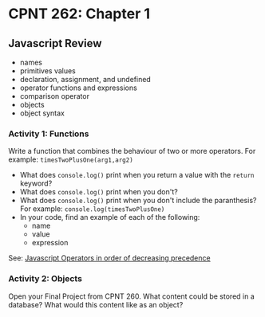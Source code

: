 # CPNT 262: Chapter 1
## Javascript Review
- names
- primitives values
- declaration, assignment, and undefined
- operator functions and expressions
- comparison operator
- objects
- object syntax

### Activity 1: Functions
Write a function that combines the behaviour of two or more operators. For example: `timesTwoPlusOne(arg1,arg2)`
  - What does `console.log()` print when you return a value with the `return` keyword?
  - What does `console.log()` print when you don't?
  - What does `console.log()` print when you don't include the paranthesis? For example: `console.log(timesTwoPlusOne)`
  - In your code, find an example of each of the following:
    - name
    - value
    - expression

See: [Javascript Operators in order of decreasing precedence](https://developer.mozilla.org/en-US/docs/Web/JavaScript/Reference/Operators/Operator_Precedence)

### Activity 2: Objects
Open your Final Project from CPNT 260. What content could be stored in a database? What would this content like as an object?